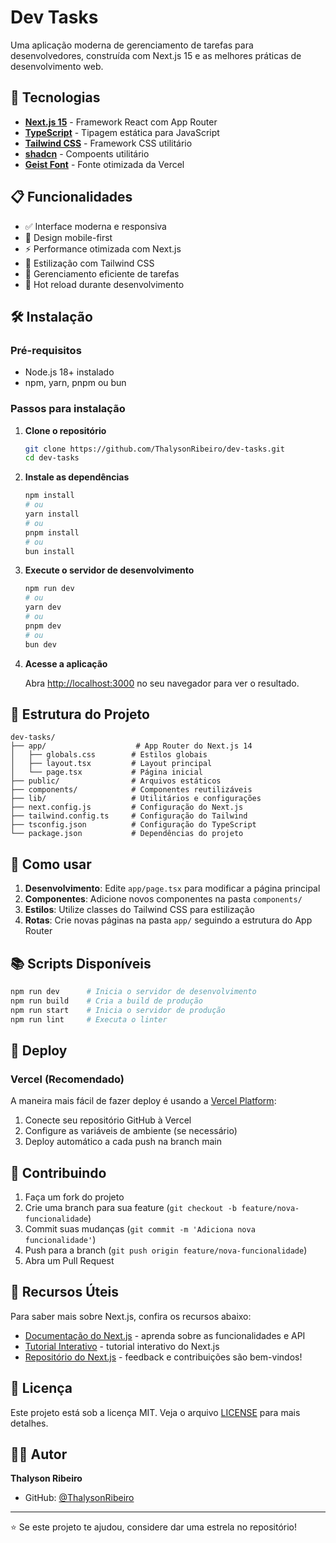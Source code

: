 # Dev Tasks

Uma aplicação moderna de gerenciamento de tarefas para desenvolvedores, construída com Next.js 15 e as melhores práticas de desenvolvimento web.

## 🚀 Tecnologias

- **[Next.js 15](https://nextjs.org/)** - Framework React com App Router
- **[TypeScript](https://www.typescriptlang.org/)** - Tipagem estática para JavaScript
- **[Tailwind CSS](https://tailwindcss.com/)** - Framework CSS utilitário
- **[shadcn](https://ui.shadcn.com/examples/dashboard)** - Compoents utilitário
- **[Geist Font](https://vercel.com/font)** - Fonte otimizada da Vercel

## 📋 Funcionalidades

- ✅ Interface moderna e responsiva
- 📱 Design mobile-first
- ⚡ Performance otimizada com Next.js
- 🎨 Estilização com Tailwind CSS
- 📝 Gerenciamento eficiente de tarefas
- 🔄 Hot reload durante desenvolvimento

## 🛠️ Instalação

### Pré-requisitos

- Node.js 18+ instalado
- npm, yarn, pnpm ou bun

### Passos para instalação

1. **Clone o repositório**
   ```bash
   git clone https://github.com/ThalysonRibeiro/dev-tasks.git
   cd dev-tasks
   ```

2. **Instale as dependências**
   ```bash
   npm install
   # ou
   yarn install
   # ou
   pnpm install
   # ou
   bun install
   ```

3. **Execute o servidor de desenvolvimento**
   ```bash
   npm run dev
   # ou
   yarn dev
   # ou
   pnpm dev
   # ou
   bun dev
   ```

4. **Acesse a aplicação**
   
   Abra [http://localhost:3000](http://localhost:3000) no seu navegador para ver o resultado.

## 📁 Estrutura do Projeto

```
dev-tasks/
├── app/                    # App Router do Next.js 14
│   ├── globals.css        # Estilos globais
│   ├── layout.tsx         # Layout principal
│   └── page.tsx           # Página inicial
├── public/                # Arquivos estáticos
├── components/            # Componentes reutilizáveis
├── lib/                   # Utilitários e configurações
├── next.config.js         # Configuração do Next.js
├── tailwind.config.ts     # Configuração do Tailwind
├── tsconfig.json          # Configuração do TypeScript
└── package.json           # Dependências do projeto
```

## 🎯 Como usar

1. **Desenvolvimento**: Edite `app/page.tsx` para modificar a página principal
2. **Componentes**: Adicione novos componentes na pasta `components/`
3. **Estilos**: Utilize classes do Tailwind CSS para estilização
4. **Rotas**: Crie novas páginas na pasta `app/` seguindo a estrutura do App Router

## 📚 Scripts Disponíveis

```bash
npm run dev      # Inicia o servidor de desenvolvimento
npm run build    # Cria a build de produção
npm run start    # Inicia o servidor de produção
npm run lint     # Executa o linter
```

## 🚀 Deploy

### Vercel (Recomendado)

A maneira mais fácil de fazer deploy é usando a [Vercel Platform](https://vercel.com/new?utm_medium=default-template&filter=next.js&utm_source=create-next-app&utm_campaign=create-next-app-readme):

1. Conecte seu repositório GitHub à Vercel
2. Configure as variáveis de ambiente (se necessário)
3. Deploy automático a cada push na branch main

## 🤝 Contribuindo

1. Faça um fork do projeto
2. Crie uma branch para sua feature (`git checkout -b feature/nova-funcionalidade`)
3. Commit suas mudanças (`git commit -m 'Adiciona nova funcionalidade'`)
4. Push para a branch (`git push origin feature/nova-funcionalidade`)
5. Abra um Pull Request

## 📖 Recursos Úteis

Para saber mais sobre Next.js, confira os recursos abaixo:

- [Documentação do Next.js](https://nextjs.org/docs) - aprenda sobre as funcionalidades e API
- [Tutorial Interativo](https://nextjs.org/learn) - tutorial interativo do Next.js
- [Repositório do Next.js](https://github.com/vercel/next.js) - feedback e contribuições são bem-vindos!

## 📄 Licença

Este projeto está sob a licença MIT. Veja o arquivo [LICENSE](LICENSE) para mais detalhes.

## 👨‍💻 Autor

**Thalyson Ribeiro**
- GitHub: [@ThalysonRibeiro](https://github.com/ThalysonRibeiro)

---

⭐ Se este projeto te ajudou, considere dar uma estrela no repositório!
